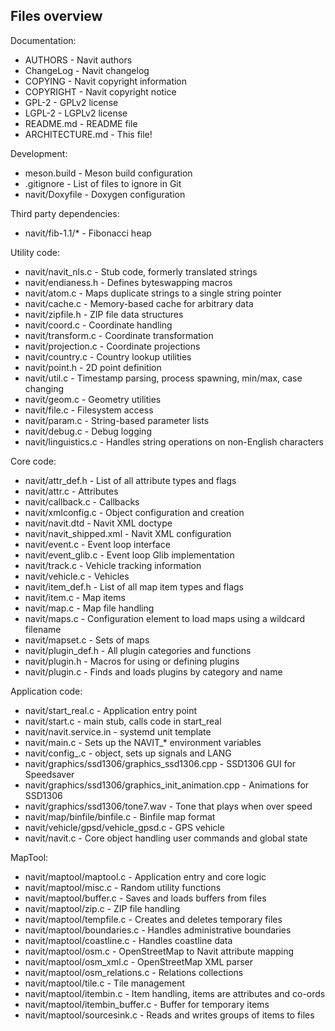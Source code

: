 ## Files overview ###

Documentation:

- AUTHORS - Navit authors
- ChangeLog - Navit changelog
- COPYING - Navit copyright information
- COPYRIGHT - Navit copyright notice
- GPL-2 - GPLv2 license
- LGPL-2 - LGPLv2 license
- README.md - README file
- ARCHITECTURE.md - This file!

Development:

- meson.build - Meson build configuration
- .gitignore - List of files to ignore in Git
- navit/Doxyfile - Doxygen configuration

Third party dependencies:

- navit/fib-1.1/* - Fibonacci heap

Utility code:

- navit/navit_nls.c - Stub code, formerly translated strings
- navit/endianess.h - Defines byteswapping macros
- navit/atom.c - Maps duplicate strings to a single string pointer
- navit/cache.c - Memory-based cache for arbitrary data
- navit/zipfile.h - ZIP file data structures
- navit/coord.c - Coordinate handling
- navit/transform.c - Coordinate transformation
- navit/projection.c - Coordinate projections
- navit/country.c - Country lookup utilities
- navit/point.h - 2D point definition
- navit/util.c - Timestamp parsing, process spawning, min/max, case changing
- navit/geom.c - Geometry utilities
- navit/file.c - Filesystem access
- navit/param.c - String-based parameter lists
- navit/debug.c - Debug logging
- navit/linguistics.c - Handles string operations on non-English characters

Core code:

- navit/attr_def.h - List of all attribute types and flags
- navit/attr.c - Attributes
- navit/callback.c - Callbacks
- navit/xmlconfig.c - Object configuration and creation
- navit/navit.dtd - Navit XML doctype
- navit/navit_shipped.xml - Navit XML configuration
- navit/event.c - Event loop interface
- navit/event_glib.c - Event loop Glib implementation
- navit/track.c - Vehicle tracking information
- navit/vehicle.c - Vehicles
- navit/item_def.h - List of all map item types and flags
- navit/item.c - Map items
- navit/map.c - Map file handling
- navit/maps.c - Configuration element to load maps using a wildcard filename
- navit/mapset.c - Sets of maps
- navit/plugin_def.h - All plugin categories and functions
- navit/plugin.h - Macros for using or defining plugins
- navit/plugin.c - Finds and loads plugins by category and name

Application code:

- navit/start_real.c - Application entry point
- navit/start.c - main stub, calls code in start_real
- navit/navit.service.in - systemd unit template
- navit/main.c - Sets up the NAVIT_* environment variables
- navit/config_.c - <config> object, sets up signals and LANG
- navit/graphics/ssd1306/graphics_ssd1306.cpp - SSD1306 GUI for Speedsaver
- navit/graphics/ssd1306/graphics_init_animation.cpp - Animations for SSD1306
- navit/graphics/ssd1306/tone7.wav - Tone that plays when over speed
- navit/map/binfile/binfile.c - Binfile map format
- navit/vehicle/gpsd/vehicle_gpsd.c - GPS vehicle
- navit/navit.c - Core object handling user commands and global state

MapTool:

- navit/maptool/maptool.c - Application entry and core logic
- navit/maptool/misc.c - Random utility functions
- navit/maptool/buffer.c - Saves and loads buffers from files
- navit/maptool/zip.c - ZIP file handling
- navit/maptool/tempfile.c - Creates and deletes temporary files
- navit/maptool/boundaries.c - Handles administrative boundaries
- navit/maptool/coastline.c - Handles coastline data
- navit/maptool/osm.c - OpenStreetMap to Navit attribute mapping
- navit/maptool/osm_xml.c - OpenStreetMap XML parser
- navit/maptool/osm_relations.c - Relations collections
- navit/maptool/tile.c - Tile management
- navit/maptool/itembin.c - Item handling, items are attributes and co-ords
- navit/maptool/itembin_buffer.c - Buffer for temporary items
- navit/maptool/sourcesink.c - Reads and writes groups of items to files
